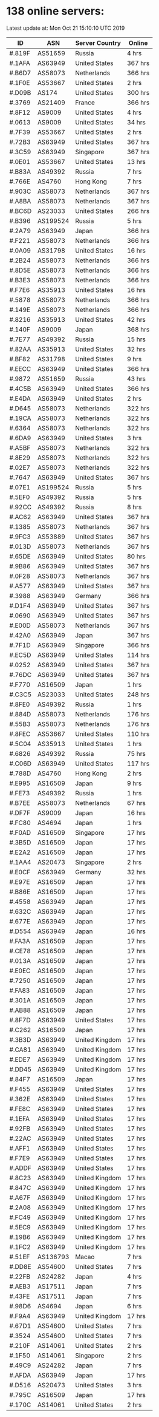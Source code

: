 # 138 online servers:

Latest update at: Mon Oct 21 15:10:10 UTC 2019

| ID | ASN | Server Country | Online |
| -- | --- | -------------- | ------ |
| #.819F | AS51659 | Russia | 4 hrs |
| #.1AFA | AS63949 | United States | 367 hrs |
| #.B6D7 | AS58073 | Netherlands | 366 hrs |
| #.1F0E | AS53667 | United States | 2 hrs |
| #.D09B | AS174 | United States | 300 hrs |
| #.3769 | AS21409 | France | 366 hrs |
| #.8F12 | AS9009 | United States | 4 hrs |
| #.0613 | AS9009 | United States | 34 hrs |
| #.7F39 | AS53667 | United States | 2 hrs |
| #.72B3 | AS63949 | United States | 367 hrs |
| #.3C59 | AS63949 | Singapore | 367 hrs |
| #.0E01 | AS53667 | United States | 13 hrs |
| #.B83A | AS49392 | Russia | 7 hrs |
| #.766E | AS4760 | Hong Kong | 7 hrs |
| #.903C | AS58073 | Netherlands | 367 hrs |
| #.A8BA | AS58073 | Netherlands | 367 hrs |
| #.BC6D | AS23033 | United States | 266 hrs |
| #.B396 | AS199524 | Russia | 5 hrs |
| #.2A79 | AS63949 | Japan | 366 hrs |
| #.F221 | AS58073 | Netherlands | 366 hrs |
| #.0A09 | AS31798 | United States | 16 hrs |
| #.2B24 | AS58073 | Netherlands | 366 hrs |
| #.8D5E | AS58073 | Netherlands | 366 hrs |
| #.B3E3 | AS58073 | Netherlands | 366 hrs |
| #.F7E6 | AS35913 | United States | 16 hrs |
| #.5878 | AS58073 | Netherlands | 366 hrs |
| #.149E | AS58073 | Netherlands | 366 hrs |
| #.8216 | AS35913 | United States | 42 hrs |
| #.140F | AS9009 | Japan | 368 hrs |
| #.7E77 | AS49392 | Russia | 15 hrs |
| #.82AA | AS35913 | United States | 32 hrs |
| #.BF82 | AS31798 | United States | 9 hrs |
| #.EECC | AS63949 | United States | 366 hrs |
| #.9872 | AS51659 | Russia | 43 hrs |
| #.4C5B | AS63949 | United States | 366 hrs |
| #.E4DA | AS63949 | United States | 2 hrs |
| #.D645 | AS58073 | Netherlands | 322 hrs |
| #.19CA | AS58073 | Netherlands | 322 hrs |
| #.6364 | AS58073 | Netherlands | 322 hrs |
| #.6DA9 | AS63949 | United States | 3 hrs |
| #.A5BF | AS58073 | Netherlands | 322 hrs |
| #.8E29 | AS58073 | Netherlands | 322 hrs |
| #.02E7 | AS58073 | Netherlands | 322 hrs |
| #.7647 | AS63949 | United States | 367 hrs |
| #.07E1 | AS199524 | Russia | 5 hrs |
| #.5EF0 | AS49392 | Russia | 5 hrs |
| #.92CC | AS49392 | Russia | 8 hrs |
| #.AC62 | AS63949 | United States | 367 hrs |
| #.1385 | AS58073 | Netherlands | 367 hrs |
| #.9FC3 | AS53889 | United States | 367 hrs |
| #.013D | AS58073 | Netherlands | 367 hrs |
| #.65DE | AS63949 | United States | 80 hrs |
| #.9B86 | AS63949 | United States | 367 hrs |
| #.0F28 | AS58073 | Netherlands | 367 hrs |
| #.A577 | AS63949 | United States | 367 hrs |
| #.3988 | AS63949 | Germany | 366 hrs |
| #.D1F4 | AS63949 | United States | 367 hrs |
| #.0690 | AS63949 | United States | 367 hrs |
| #.E00D | AS58073 | Netherlands | 367 hrs |
| #.42A0 | AS63949 | Japan | 367 hrs |
| #.7F1D | AS63949 | Singapore | 366 hrs |
| #.EC5D | AS63949 | United States | 114 hrs |
| #.0252 | AS63949 | United States | 367 hrs |
| #.76DC | AS63949 | United States | 367 hrs |
| #.F770 | AS16509 | Japan | 1 hrs |
| #.C3C5 | AS23033 | United States | 248 hrs |
| #.8FE0 | AS49392 | Russia | 1 hrs |
| #.884D | AS58073 | Netherlands | 176 hrs |
| #.55B3 | AS58073 | Netherlands | 176 hrs |
| #.8FEC | AS53667 | United States | 110 hrs |
| #.5C04 | AS35913 | United States | 1 hrs |
| #.6826 | AS49392 | Russia | 75 hrs |
| #.C06D | AS63949 | United States | 117 hrs |
| #.788D | AS4760 | Hong Kong | 2 hrs |
| #.E995 | AS16509 | Japan | 9 hrs |
| #.FE73 | AS49392 | Russia | 1 hrs |
| #.B7EE | AS58073 | Netherlands | 67 hrs |
| #.DF7F | AS9009 | Japan | 16 hrs |
| #.FC80 | AS4694 | Japan | 1 hrs |
| #.F0AD | AS16509 | Singapore | 17 hrs |
| #.3B5D | AS16509 | Japan | 17 hrs |
| #.E2A2 | AS16509 | Japan | 17 hrs |
| #.1AA4 | AS20473 | Singapore | 2 hrs |
| #.E0CF | AS63949 | Germany | 32 hrs |
| #.E97E | AS16509 | Japan | 17 hrs |
| #.B86E | AS16509 | Japan | 17 hrs |
| #.4558 | AS63949 | Japan | 17 hrs |
| #.632C | AS63949 | Japan | 17 hrs |
| #.677E | AS63949 | Japan | 17 hrs |
| #.D554 | AS63949 | Japan | 16 hrs |
| #.FA3A | AS16509 | Japan | 17 hrs |
| #.CE78 | AS16509 | Japan | 17 hrs |
| #.013A | AS16509 | Japan | 17 hrs |
| #.E0EC | AS16509 | Japan | 17 hrs |
| #.7250 | AS16509 | Japan | 17 hrs |
| #.FA83 | AS16509 | Japan | 17 hrs |
| #.301A | AS16509 | Japan | 17 hrs |
| #.AB88 | AS16509 | Japan | 17 hrs |
| #.8F7D | AS63949 | United States | 17 hrs |
| #.C262 | AS16509 | Japan | 17 hrs |
| #.3B3D | AS63949 | United Kingdom | 17 hrs |
| #.CA81 | AS63949 | United Kingdom | 17 hrs |
| #.EDE7 | AS63949 | United Kingdom | 17 hrs |
| #.DD45 | AS63949 | United Kingdom | 17 hrs |
| #.84F7 | AS16509 | Japan | 17 hrs |
| #.F455 | AS63949 | United States | 17 hrs |
| #.362E | AS63949 | United States | 17 hrs |
| #.FE8C | AS63949 | United States | 17 hrs |
| #.1EFA | AS63949 | United States | 17 hrs |
| #.92FB | AS63949 | United States | 17 hrs |
| #.22AC | AS63949 | United States | 17 hrs |
| #.AFF1 | AS63949 | United States | 17 hrs |
| #.F7E9 | AS63949 | United States | 17 hrs |
| #.ADDF | AS63949 | United States | 17 hrs |
| #.8C23 | AS63949 | United Kingdom | 17 hrs |
| #.847C | AS63949 | United Kingdom | 17 hrs |
| #.A67F | AS63949 | United Kingdom | 17 hrs |
| #.2A08 | AS63949 | United Kingdom | 17 hrs |
| #.FC49 | AS63949 | United Kingdom | 17 hrs |
| #.5EC9 | AS63949 | United Kingdom | 17 hrs |
| #.19B6 | AS63949 | United Kingdom | 17 hrs |
| #.1FC2 | AS63949 | United Kingdom | 17 hrs |
| #.51EF | AS136793 | Macao | 7 hrs |
| #.DD8E | AS54600 | United States | 7 hrs |
| #.22FB | AS24282 | Japan | 4 hrs |
| #.AEB3 | AS17511 | Japan | 7 hrs |
| #.43FE | AS17511 | Japan | 7 hrs |
| #.98D6 | AS4694 | Japan | 6 hrs |
| #.F9A4 | AS63949 | United Kingdom | 17 hrs |
| #.67D1 | AS54600 | United States | 7 hrs |
| #.3524 | AS54600 | United States | 7 hrs |
| #.210F | AS14061 | United States | 2 hrs |
| #.1F50 | AS14061 | Singapore | 2 hrs |
| #.49C9 | AS24282 | Japan | 7 hrs |
| #.AFDA | AS63949 | Japan | 17 hrs |
| #.D516 | AS20473 | United States | 3 hrs |
| #.795C | AS16509 | Japan | 17 hrs |
| #.170C | AS14061 | United States | 2 hrs |

